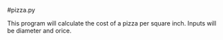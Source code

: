 #pizza.py

This program will calculate the cost of a pizza per square inch.
Inputs will be diameter and orice.

